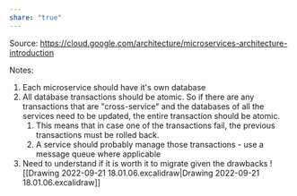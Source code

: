 ```yaml
---
share: "true"
---
```


Source: https://cloud.google.com/architecture/microservices-architecture-introduction


Notes: 
1. Each microservice should have it's own database
2. All database transactions should be atomic. So if there are any transactions that are "cross-service" and the databases of all the services need to be updated, the entire transaction should be atomic. 
	1. This means that in case one of the transactions fail, the previous transactions must be rolled back. 
	2. A service should probably manage those transactions - use a message queue where applicable 
3. Need to understand if it is worth it to migrate given the drawbacks
![[Drawing 2022-09-21 18.01.06.excalidraw|Drawing 2022-09-21 18.01.06.excalidraw]]





